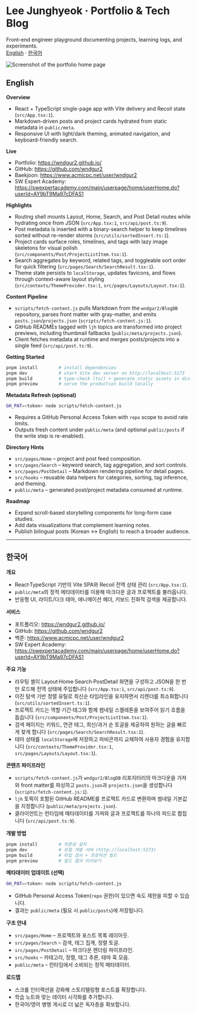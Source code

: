 # Lee Junghyeok · Portfolio & Tech Blog

Front-end engineer playground documenting projects, learning logs, and experiments.  
[English](#english) · [한국어](#한국어)

![Screenshot of the portfolio home page](https://github.com/user-attachments/assets/6dccf12f-022c-47b8-9b0f-622027850828)

## English

**Overview**
- React + TypeScript single-page app with Vite delivery and Recoil state (`src/App.tsx:1`).
- Markdown-driven posts and project cards hydrated from static metadata in `public/meta`.
- Responsive UI with light/dark theming, animated navigation, and keyboard-friendly search.

**Live**
- Portfolio: <https://wndgur2.github.io/>
- GitHub: <https://github.com/wndgur2>
- Baekjoon: <https://www.acmicpc.net/user/wndgur2>
- SW Expert Academy: <https://swexpertacademy.com/main/userpage/home/userHome.do?userId=AY9bT9Ma97cDFAS1>

**Highlights**
- Routing shell mounts Layout, Home, Search, and Post Detail routes while hydrating once from JSON (`src/App.tsx:1`, `src/api/post.ts:9`).
- Post metadata is inserted with a binary-search helper to keep timelines sorted without re-render storms (`src/utils/sortedInsert.ts:1`).
- Project cards surface roles, timelines, and tags with lazy image skeletons for visual polish (`src/components/Post/ProjectListItem.tsx:1`).
- Search aggregates by keyword, related tags, and toggleable sort order for quick filtering (`src/pages/Search/SearchResult.tsx:1`).
- Theme state persists to `localStorage`, updates favicons, and flows through context-aware layout styling (`src/contexts/ThemeProvider.tsx:1`, `src/pages/Layouts/Layout.tsx:1`).

**Content Pipeline**
- `scripts/fetch-content.js` pulls Markdown from the `wndgur2/BlogDB` repository, parses front matter with gray-matter, and emits `posts.json`/`projects.json` (`scripts/fetch-content.js:1`).
- GitHub READMEs tagged with `ljh` topics are transformed into project previews, including thumbnail fallbacks (`public/meta/projects.json`).
- Client fetches metadata at runtime and merges posts/projects into a single feed (`src/api/post.ts:9`).

**Getting Started**
```bash
pnpm install        # install dependencies
pnpm dev            # start Vite dev server on http://localhost:5173
pnpm build          # type-check (tsc) + generate static assets in dist/
pnpm preview        # serve the production build locally
```

**Metadata Refresh (optional)**
```bash
GH_PAT=<token> node scripts/fetch-content.js
```
- Requires a GitHub Personal Access Token with `repo` scope to avoid rate limits.
- Outputs fresh content under `public/meta` (and optional `public/posts` if the write step is re-enabled).

**Directory Hints**
- `src/pages/Home` – project and post feed composition.
- `src/pages/Search` – keyword search, tag aggregation, and sort controls.
- `src/pages/PostDetail` – Markdown rendering pipeline for detail pages.
- `src/hooks` – reusable data helpers for categories, sorting, tag inference, and theming.
- `public/meta` – generated post/project metadata consumed at runtime.

**Roadmap**
- Expand scroll-based storytelling components for long-form case studies.
- Add data visualizations that complement learning notes.
- Publish bilingual posts (Korean ↔ English) to reach a broader audience.

---

## 한국어

**개요**
- React·TypeScript 기반의 Vite SPA와 Recoil 전역 상태 관리 (`src/App.tsx:1`).
- `public/meta`의 정적 메타데이터를 이용해 마크다운 글과 프로젝트를 불러옵니다.
- 반응형 UI, 라이트/다크 테마, 애니메이션 헤더, 키보드 친화적 검색을 제공합니다.

**서비스**
- 포트폴리오: <https://wndgur2.github.io/>
- GitHub: <https://github.com/wndgur2>
- 백준: <https://www.acmicpc.net/user/wndgur2>
- SW Expert Academy: <https://swexpertacademy.com/main/userpage/home/userHome.do?userId=AY9bT9Ma97cDFAS1>

**주요 기능**
- 라우팅 셸이 Layout·Home·Search·PostDetail 화면을 구성하고 JSON을 한 번만 로드해 전역 상태에 주입합니다 (`src/App.tsx:1`, `src/api/post.ts:9`).
- 이진 탐색 기반 정렬 유틸로 최신순 타임라인을 유지하면서 리렌더를 최소화합니다 (`src/utils/sortedInsert.ts:1`).
- 프로젝트 카드는 역할·기간·태그와 함께 썸네일 스켈레톤을 보여주어 읽기 흐름을 돕습니다 (`src/components/Post/ProjectListItem.tsx:1`).
- 검색 페이지는 키워드, 연관 태그, 최신/과거 순 토글을 제공하여 원하는 글을 빠르게 찾게 합니다 (`src/pages/Search/SearchResult.tsx:1`).
- 테마 상태를 `localStorage`에 저장하고 파비콘까지 교체하여 사용자 경험을 유지합니다 (`src/contexts/ThemeProvider.tsx:1`, `src/pages/Layouts/Layout.tsx:1`).

**콘텐츠 파이프라인**
- `scripts/fetch-content.js`가 `wndgur2/BlogDB` 리포지터리의 마크다운을 가져와 front matter를 파싱하고 `posts.json`과 `projects.json`을 생성합니다 (`scripts/fetch-content.js:1`).
- `ljh` 토픽이 포함된 GitHub README를 프로젝트 카드로 변환하며 썸네일 기본값을 지정합니다 (`public/meta/projects.json`).
- 클라이언트는 런타임에 메타데이터를 가져와 글과 프로젝트를 하나의 피드로 합칩니다 (`src/api/post.ts:9`).

**개발 방법**
```bash
pnpm install        # 의존성 설치
pnpm dev            # 로컬 개발 서버 (http://localhost:5173)
pnpm build          # 타입 검사 + 프로덕션 빌드
pnpm preview        # 빌드 결과 미리보기
```

**메타데이터 업데이트 (선택)**
```bash
GH_PAT=<token> node scripts/fetch-content.js
```
- GitHub Personal Access Token(`repo` 권한)이 있으면 속도 제한을 피할 수 있습니다.
- 결과는 `public/meta` (필요 시 `public/posts`)에 저장됩니다.

**구조 안내**
- `src/pages/Home` – 프로젝트와 포스트 목록 레이아웃.
- `src/pages/Search` – 검색, 태그 집계, 정렬 토글.
- `src/pages/PostDetail` – 마크다운 렌더링 파이프라인.
- `src/hooks` – 카테고리, 정렬, 태그 추론, 테마 훅 모음.
- `public/meta` – 런타임에서 소비되는 정적 메타데이터.

**로드맵**
- 스크롤 인터랙션을 강화해 스토리텔링형 포스트를 확장합니다.
- 학습 노트와 맞는 데이터 시각화를 추가합니다.
- 한국어/영어 병행 게시로 더 넓은 독자층을 확보합니다.
